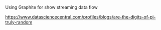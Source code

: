 
Using Graphite for show streaming data flow


https://www.datasciencecentral.com/profiles/blogs/are-the-digits-of-pi-truly-random
